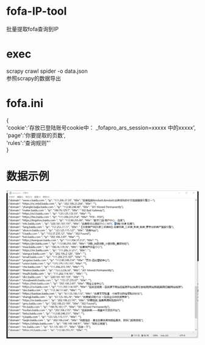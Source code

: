 # fofa-IP-tool
批量提取fofa查询到IP

# exec <br>
scrapy crawl spider -o data.json<br>
参照scrapy的数据导出<br>
# fofa.ini <br>
{<br>
'cookie':'存放已登陆账号cookie中： _fofapro_ars_session=xxxxx  中的xxxxx',<br>
'page':'你要提取的页数',<br>
'rules':'查询规则"'<br>
}<br>
# 数据示例<br>
![Image text](https://github.com/k-fire/fofa-IP-tool/blob/master/img.png?raw=true)
